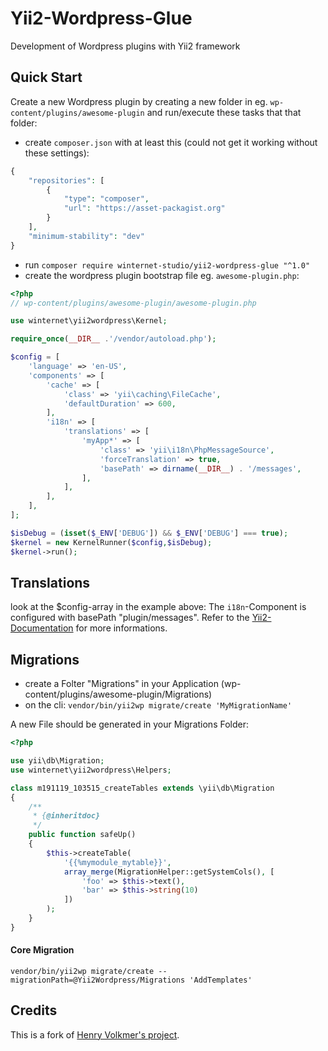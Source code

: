 Yii2-Wordpress-Glue
===================

Development of Wordpress plugins with Yii2 framework

## Quick Start

Create a new Wordpress plugin by creating a new folder in eg. `wp-content/plugins/awesome-plugin` and run/execute these tasks that that folder:

- create `composer.json` with at least this (could not get it working without these settings):

```php
{
    "repositories": [
        {
            "type": "composer",
            "url": "https://asset-packagist.org"
        }
    ],
    "minimum-stability": "dev"
}
```

- run `composer require winternet-studio/yii2-wordpress-glue "^1.0"`
- create the wordpress plugin bootstrap file eg. `awesome-plugin.php`:

```php
<?php
// wp-content/plugins/awesome-plugin/awesome-plugin.php

use winternet\yii2wordpress\Kernel;

require_once(__DIR__ .'/vendor/autoload.php');

$config = [
    'language' => 'en-US',
    'components' => [
        'cache' => [
            'class' => 'yii\caching\FileCache',
            'defaultDuration' => 600,
        ],
        'i18n' => [
            'translations' => [
                'myApp*' => [
                    'class' => 'yii\i18n\PhpMessageSource',
                    'forceTranslation' => true,
                    'basePath' => dirname(__DIR__) . '/messages',
                ],
            ],
        ],
    ],
];

$isDebug = (isset($_ENV['DEBUG']) && $_ENV['DEBUG'] === true);
$kernel = new KernelRunner($config,$isDebug);
$kernel->run();
```

## Translations

look at the $config-array in the example above:
The `i18n`-Component is configured with basePath "plugin/messages".
Refer to the [Yii2-Documentation](https://www.yiiframework.com/doc/guide/2.0/en/tutorial-i18n) for more informations.


## Migrations

- create a Folter "Migrations" in your Application (wp-content/plugins/awesome-plugin/Migrations)
- on the cli: `vendor/bin/yii2wp migrate/create 'MyMigrationName'`

A new File should be generated in your Migrations Folder:

```php
<?php

use yii\db\Migration;
use winternet\yii2wordpress\Helpers;

class m191119_103515_createTables extends \yii\db\Migration
{
    /**
     * {@inheritdoc}
     */
	public function safeUp()
	{
		$this->createTable(
			'{{%mymodule_mytable}}',
			array_merge(MigrationHelper::getSystemCols(), [
				'foo' => $this->text(),
				'bar' => $this->string(10)
			])
		);
	}
}
```

#### Core Migration

`vendor/bin/yii2wp migrate/create --migrationPath=@Yii2Wordpress/Migrations 'AddTemplates'`

## Credits

This is a fork of [Henry Volkmer's project](https://github.com/HenryVolkmer/yii2-wordpress-glue).
